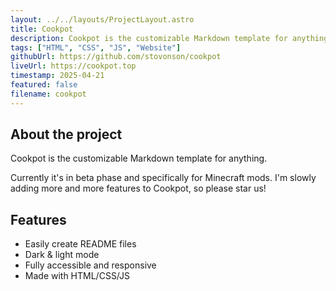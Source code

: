 ```yaml
---
layout: ../../layouts/ProjectLayout.astro
title: Cookpot
description: Cookpot is the customizable Markdown template for anything.
tags: ["HTML", "CSS", "JS", "Website"]
githubUrl: https://github.com/stovonson/cookpot
liveUrl: https://cookpot.top
timestamp: 2025-04-21
featured: false
filename: cookpot
---
```


## About the project

Cookpot is the customizable Markdown template for anything.

Currently it's in beta phase and specifically for Minecraft mods. I'm slowly adding more and more features to Cookpot, so please star us!

## Features

- Easily create README files
- Dark & light mode
- Fully accessible and responsive
- Made with HTML/CSS/JS